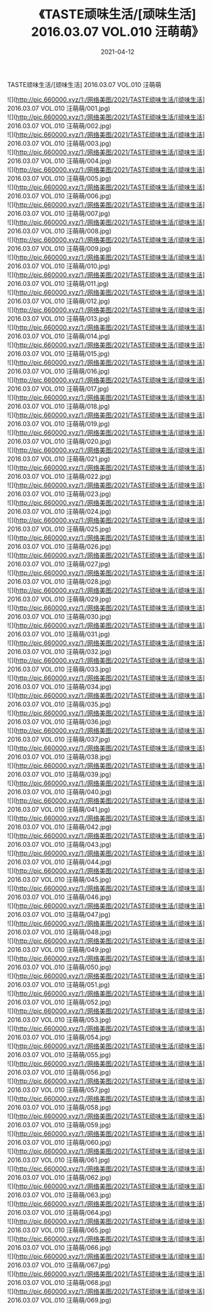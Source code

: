 ﻿---
layout: post
title:  《TASTE顽味生活/[顽味生活] 2016.03.07 VOL.010 汪萌萌》
date:   2021-04-12
img: http://pic.660000.xyz/1:/网络美图/2021/TASTE顽味生活/[顽味生活] 2016.03.07 VOL.010 汪萌萌/000.jpg
categories: [美女, 清纯, 唯美]
---

TASTE顽味生活/[顽味生活] 2016.03.07 VOL.010 汪萌萌

 ![](http://pic.660000.xyz/1:/网络美图/2021/TASTE顽味生活/[顽味生活] 2016.03.07 VOL.010 汪萌萌/001.jpg) <br>![](http://pic.660000.xyz/1:/网络美图/2021/TASTE顽味生活/[顽味生活] 2016.03.07 VOL.010 汪萌萌/002.jpg) <br>![](http://pic.660000.xyz/1:/网络美图/2021/TASTE顽味生活/[顽味生活] 2016.03.07 VOL.010 汪萌萌/003.jpg) <br>![](http://pic.660000.xyz/1:/网络美图/2021/TASTE顽味生活/[顽味生活] 2016.03.07 VOL.010 汪萌萌/004.jpg) <br>![](http://pic.660000.xyz/1:/网络美图/2021/TASTE顽味生活/[顽味生活] 2016.03.07 VOL.010 汪萌萌/005.jpg) <br>![](http://pic.660000.xyz/1:/网络美图/2021/TASTE顽味生活/[顽味生活] 2016.03.07 VOL.010 汪萌萌/006.jpg) <br>![](http://pic.660000.xyz/1:/网络美图/2021/TASTE顽味生活/[顽味生活] 2016.03.07 VOL.010 汪萌萌/007.jpg) <br>![](http://pic.660000.xyz/1:/网络美图/2021/TASTE顽味生活/[顽味生活] 2016.03.07 VOL.010 汪萌萌/008.jpg) <br>![](http://pic.660000.xyz/1:/网络美图/2021/TASTE顽味生活/[顽味生活] 2016.03.07 VOL.010 汪萌萌/009.jpg) <br>![](http://pic.660000.xyz/1:/网络美图/2021/TASTE顽味生活/[顽味生活] 2016.03.07 VOL.010 汪萌萌/010.jpg) <br>![](http://pic.660000.xyz/1:/网络美图/2021/TASTE顽味生活/[顽味生活] 2016.03.07 VOL.010 汪萌萌/011.jpg) <br>![](http://pic.660000.xyz/1:/网络美图/2021/TASTE顽味生活/[顽味生活] 2016.03.07 VOL.010 汪萌萌/012.jpg) <br>![](http://pic.660000.xyz/1:/网络美图/2021/TASTE顽味生活/[顽味生活] 2016.03.07 VOL.010 汪萌萌/013.jpg) <br>![](http://pic.660000.xyz/1:/网络美图/2021/TASTE顽味生活/[顽味生活] 2016.03.07 VOL.010 汪萌萌/014.jpg) <br>![](http://pic.660000.xyz/1:/网络美图/2021/TASTE顽味生活/[顽味生活] 2016.03.07 VOL.010 汪萌萌/015.jpg) <br>![](http://pic.660000.xyz/1:/网络美图/2021/TASTE顽味生活/[顽味生活] 2016.03.07 VOL.010 汪萌萌/016.jpg) <br>![](http://pic.660000.xyz/1:/网络美图/2021/TASTE顽味生活/[顽味生活] 2016.03.07 VOL.010 汪萌萌/017.jpg) <br>![](http://pic.660000.xyz/1:/网络美图/2021/TASTE顽味生活/[顽味生活] 2016.03.07 VOL.010 汪萌萌/018.jpg) <br>![](http://pic.660000.xyz/1:/网络美图/2021/TASTE顽味生活/[顽味生活] 2016.03.07 VOL.010 汪萌萌/019.jpg) <br>![](http://pic.660000.xyz/1:/网络美图/2021/TASTE顽味生活/[顽味生活] 2016.03.07 VOL.010 汪萌萌/020.jpg) <br>![](http://pic.660000.xyz/1:/网络美图/2021/TASTE顽味生活/[顽味生活] 2016.03.07 VOL.010 汪萌萌/021.jpg) <br>![](http://pic.660000.xyz/1:/网络美图/2021/TASTE顽味生活/[顽味生活] 2016.03.07 VOL.010 汪萌萌/022.jpg) <br>![](http://pic.660000.xyz/1:/网络美图/2021/TASTE顽味生活/[顽味生活] 2016.03.07 VOL.010 汪萌萌/023.jpg) <br>![](http://pic.660000.xyz/1:/网络美图/2021/TASTE顽味生活/[顽味生活] 2016.03.07 VOL.010 汪萌萌/024.jpg) <br>![](http://pic.660000.xyz/1:/网络美图/2021/TASTE顽味生活/[顽味生活] 2016.03.07 VOL.010 汪萌萌/025.jpg) <br>![](http://pic.660000.xyz/1:/网络美图/2021/TASTE顽味生活/[顽味生活] 2016.03.07 VOL.010 汪萌萌/026.jpg) <br>![](http://pic.660000.xyz/1:/网络美图/2021/TASTE顽味生活/[顽味生活] 2016.03.07 VOL.010 汪萌萌/027.jpg) <br>![](http://pic.660000.xyz/1:/网络美图/2021/TASTE顽味生活/[顽味生活] 2016.03.07 VOL.010 汪萌萌/028.jpg) <br>![](http://pic.660000.xyz/1:/网络美图/2021/TASTE顽味生活/[顽味生活] 2016.03.07 VOL.010 汪萌萌/029.jpg) <br>![](http://pic.660000.xyz/1:/网络美图/2021/TASTE顽味生活/[顽味生活] 2016.03.07 VOL.010 汪萌萌/030.jpg) <br>![](http://pic.660000.xyz/1:/网络美图/2021/TASTE顽味生活/[顽味生活] 2016.03.07 VOL.010 汪萌萌/031.jpg) <br>![](http://pic.660000.xyz/1:/网络美图/2021/TASTE顽味生活/[顽味生活] 2016.03.07 VOL.010 汪萌萌/032.jpg) <br>![](http://pic.660000.xyz/1:/网络美图/2021/TASTE顽味生活/[顽味生活] 2016.03.07 VOL.010 汪萌萌/033.jpg) <br>![](http://pic.660000.xyz/1:/网络美图/2021/TASTE顽味生活/[顽味生活] 2016.03.07 VOL.010 汪萌萌/034.jpg) <br>![](http://pic.660000.xyz/1:/网络美图/2021/TASTE顽味生活/[顽味生活] 2016.03.07 VOL.010 汪萌萌/035.jpg) <br>![](http://pic.660000.xyz/1:/网络美图/2021/TASTE顽味生活/[顽味生活] 2016.03.07 VOL.010 汪萌萌/036.jpg) <br>![](http://pic.660000.xyz/1:/网络美图/2021/TASTE顽味生活/[顽味生活] 2016.03.07 VOL.010 汪萌萌/037.jpg) <br>![](http://pic.660000.xyz/1:/网络美图/2021/TASTE顽味生活/[顽味生活] 2016.03.07 VOL.010 汪萌萌/038.jpg) <br>![](http://pic.660000.xyz/1:/网络美图/2021/TASTE顽味生活/[顽味生活] 2016.03.07 VOL.010 汪萌萌/039.jpg) <br>![](http://pic.660000.xyz/1:/网络美图/2021/TASTE顽味生活/[顽味生活] 2016.03.07 VOL.010 汪萌萌/040.jpg) <br>![](http://pic.660000.xyz/1:/网络美图/2021/TASTE顽味生活/[顽味生活] 2016.03.07 VOL.010 汪萌萌/041.jpg) <br>![](http://pic.660000.xyz/1:/网络美图/2021/TASTE顽味生活/[顽味生活] 2016.03.07 VOL.010 汪萌萌/042.jpg) <br>![](http://pic.660000.xyz/1:/网络美图/2021/TASTE顽味生活/[顽味生活] 2016.03.07 VOL.010 汪萌萌/043.jpg) <br>![](http://pic.660000.xyz/1:/网络美图/2021/TASTE顽味生活/[顽味生活] 2016.03.07 VOL.010 汪萌萌/044.jpg) <br>![](http://pic.660000.xyz/1:/网络美图/2021/TASTE顽味生活/[顽味生活] 2016.03.07 VOL.010 汪萌萌/045.jpg) <br>![](http://pic.660000.xyz/1:/网络美图/2021/TASTE顽味生活/[顽味生活] 2016.03.07 VOL.010 汪萌萌/046.jpg) <br>![](http://pic.660000.xyz/1:/网络美图/2021/TASTE顽味生活/[顽味生活] 2016.03.07 VOL.010 汪萌萌/047.jpg) <br>![](http://pic.660000.xyz/1:/网络美图/2021/TASTE顽味生活/[顽味生活] 2016.03.07 VOL.010 汪萌萌/048.jpg) <br>![](http://pic.660000.xyz/1:/网络美图/2021/TASTE顽味生活/[顽味生活] 2016.03.07 VOL.010 汪萌萌/049.jpg) <br>![](http://pic.660000.xyz/1:/网络美图/2021/TASTE顽味生活/[顽味生活] 2016.03.07 VOL.010 汪萌萌/050.jpg) <br>![](http://pic.660000.xyz/1:/网络美图/2021/TASTE顽味生活/[顽味生活] 2016.03.07 VOL.010 汪萌萌/051.jpg) <br>![](http://pic.660000.xyz/1:/网络美图/2021/TASTE顽味生活/[顽味生活] 2016.03.07 VOL.010 汪萌萌/052.jpg) <br>![](http://pic.660000.xyz/1:/网络美图/2021/TASTE顽味生活/[顽味生活] 2016.03.07 VOL.010 汪萌萌/053.jpg) <br>![](http://pic.660000.xyz/1:/网络美图/2021/TASTE顽味生活/[顽味生活] 2016.03.07 VOL.010 汪萌萌/054.jpg) <br>![](http://pic.660000.xyz/1:/网络美图/2021/TASTE顽味生活/[顽味生活] 2016.03.07 VOL.010 汪萌萌/055.jpg) <br>![](http://pic.660000.xyz/1:/网络美图/2021/TASTE顽味生活/[顽味生活] 2016.03.07 VOL.010 汪萌萌/056.jpg) <br>![](http://pic.660000.xyz/1:/网络美图/2021/TASTE顽味生活/[顽味生活] 2016.03.07 VOL.010 汪萌萌/057.jpg) <br>![](http://pic.660000.xyz/1:/网络美图/2021/TASTE顽味生活/[顽味生活] 2016.03.07 VOL.010 汪萌萌/058.jpg) <br>![](http://pic.660000.xyz/1:/网络美图/2021/TASTE顽味生活/[顽味生活] 2016.03.07 VOL.010 汪萌萌/059.jpg) <br>![](http://pic.660000.xyz/1:/网络美图/2021/TASTE顽味生活/[顽味生活] 2016.03.07 VOL.010 汪萌萌/060.jpg) <br>![](http://pic.660000.xyz/1:/网络美图/2021/TASTE顽味生活/[顽味生活] 2016.03.07 VOL.010 汪萌萌/061.jpg) <br>![](http://pic.660000.xyz/1:/网络美图/2021/TASTE顽味生活/[顽味生活] 2016.03.07 VOL.010 汪萌萌/062.jpg) <br>![](http://pic.660000.xyz/1:/网络美图/2021/TASTE顽味生活/[顽味生活] 2016.03.07 VOL.010 汪萌萌/063.jpg) <br>![](http://pic.660000.xyz/1:/网络美图/2021/TASTE顽味生活/[顽味生活] 2016.03.07 VOL.010 汪萌萌/064.jpg) <br>![](http://pic.660000.xyz/1:/网络美图/2021/TASTE顽味生活/[顽味生活] 2016.03.07 VOL.010 汪萌萌/065.jpg) <br>![](http://pic.660000.xyz/1:/网络美图/2021/TASTE顽味生活/[顽味生活] 2016.03.07 VOL.010 汪萌萌/066.jpg) <br>![](http://pic.660000.xyz/1:/网络美图/2021/TASTE顽味生活/[顽味生活] 2016.03.07 VOL.010 汪萌萌/067.jpg) <br>![](http://pic.660000.xyz/1:/网络美图/2021/TASTE顽味生活/[顽味生活] 2016.03.07 VOL.010 汪萌萌/068.jpg) <br>![](http://pic.660000.xyz/1:/网络美图/2021/TASTE顽味生活/[顽味生活] 2016.03.07 VOL.010 汪萌萌/069.jpg) <br>